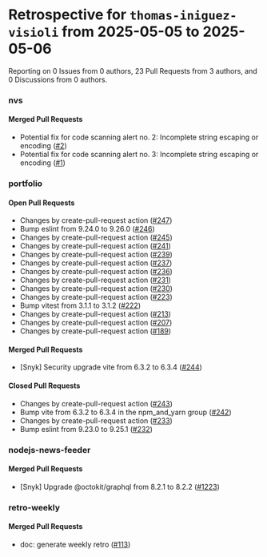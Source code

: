 # Retrospective for `thomas-iniguez-visioli` from 2025-05-05 to 2025-05-06

Reporting on 0 Issues from 0 authors, 23 Pull Requests from 3 authors, and 0 Discussions from 0 authors.


### nvs

#### Merged Pull Requests

- Potential fix for code scanning alert no. 2: Incomplete string escaping or encoding ([#2](https://github.com/thomas-iniguez-visioli/nvs/pull/2))
- Potential fix for code scanning alert no. 3: Incomplete string escaping or encoding ([#1](https://github.com/thomas-iniguez-visioli/nvs/pull/1))

### portfolio

#### Open Pull Requests

- Changes by create-pull-request action ([#247](https://github.com/thomas-iniguez-visioli/portfolio/pull/247))
- Bump eslint from 9.24.0 to 9.26.0 ([#246](https://github.com/thomas-iniguez-visioli/portfolio/pull/246))
- Changes by create-pull-request action ([#245](https://github.com/thomas-iniguez-visioli/portfolio/pull/245))
- Changes by create-pull-request action ([#241](https://github.com/thomas-iniguez-visioli/portfolio/pull/241))
- Changes by create-pull-request action ([#239](https://github.com/thomas-iniguez-visioli/portfolio/pull/239))
- Changes by create-pull-request action ([#237](https://github.com/thomas-iniguez-visioli/portfolio/pull/237))
- Changes by create-pull-request action ([#236](https://github.com/thomas-iniguez-visioli/portfolio/pull/236))
- Changes by create-pull-request action ([#231](https://github.com/thomas-iniguez-visioli/portfolio/pull/231))
- Changes by create-pull-request action ([#230](https://github.com/thomas-iniguez-visioli/portfolio/pull/230))
- Changes by create-pull-request action ([#223](https://github.com/thomas-iniguez-visioli/portfolio/pull/223))
- Bump vitest from 3.1.1 to 3.1.2 ([#222](https://github.com/thomas-iniguez-visioli/portfolio/pull/222))
- Changes by create-pull-request action ([#213](https://github.com/thomas-iniguez-visioli/portfolio/pull/213))
- Changes by create-pull-request action ([#207](https://github.com/thomas-iniguez-visioli/portfolio/pull/207))
- Changes by create-pull-request action ([#189](https://github.com/thomas-iniguez-visioli/portfolio/pull/189))

#### Merged Pull Requests

- [Snyk] Security upgrade vite from 6.3.2 to 6.3.4 ([#244](https://github.com/thomas-iniguez-visioli/portfolio/pull/244))

#### Closed Pull Requests

- Changes by create-pull-request action ([#243](https://github.com/thomas-iniguez-visioli/portfolio/pull/243))
- Bump vite from 6.3.2 to 6.3.4 in the npm_and_yarn group ([#242](https://github.com/thomas-iniguez-visioli/portfolio/pull/242))
- Changes by create-pull-request action ([#233](https://github.com/thomas-iniguez-visioli/portfolio/pull/233))
- Bump eslint from 9.23.0 to 9.25.1 ([#232](https://github.com/thomas-iniguez-visioli/portfolio/pull/232))

### nodejs-news-feeder

#### Merged Pull Requests

- [Snyk] Upgrade @octokit/graphql from 8.2.1 to 8.2.2 ([#1223](https://github.com/thomas-iniguez-visioli/nodejs-news-feeder/pull/1223))

### retro-weekly

#### Merged Pull Requests

- doc: generate weekly retro ([#113](https://github.com/thomas-iniguez-visioli/retro-weekly/pull/113))